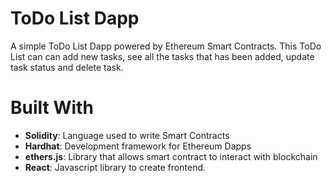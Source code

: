 # ToDo List Dapp
A simple ToDo List Dapp powered by Ethereum Smart Contracts. This ToDo List can can add new tasks, see all the tasks that has been added, update task status and delete task.

# Built With
* **Solidity**: Language used to write Smart Contracts
* **Hardhat**: Development framework for Ethereum Dapps
* **ethers.js**: Library that allows smart contract to interact with blockchain
* **React**: Javascript library to create frontend.
